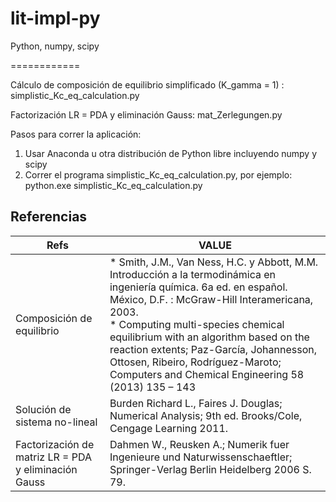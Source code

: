 lit-impl-py
============

Python, numpy, scipy

============

Cálculo de composición de equilibrio simplificado (K_gamma = 1) : simplistic_Kc_eq_calculation.py

Factorización LR = PDA y eliminación Gauss: mat_Zerlegungen.py

Pasos para correr la aplicación:

1.  Usar Anaconda u otra distribución de Python libre incluyendo numpy y scipy
2.  Correr el programa simplistic_Kc_eq_calculation.py, por ejemplo: python.exe simplistic_Kc_eq_calculation.py

Referencias
-----------

Refs|VALUE
-------------|-------------
Composición de equilibrio|* Smith, J.M., Van Ness, H.C. y Abbott, M.M. Introducción a la termodinámica en ingeniería química. 6a ed. en español. México, D.F. : McGraw-Hill Interamericana, 2003. <br>* Computing multi-species chemical equilibrium with an algorithm based on the reaction extents; Paz-García, Johannesson, Ottosen, Ribeiro, Rodríguez-Maroto; Computers and Chemical Engineering 58 (2013) 135 – 143
Solución de sistema no-lineal|Burden Richard L., Faires J. Douglas; Numerical Analysis; 9th ed. Brooks/Cole, Cengage Learning 2011.
Factorización de matriz LR = PDA y eliminación Gauss|Dahmen W., Reusken A.; Numerik fuer Ingenieure und Naturwissenschaeftler; Springer-Verlag Berlin Heidelberg 2006 S. 79.
